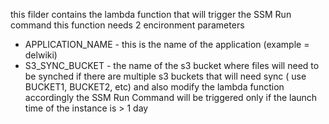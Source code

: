 this filder contains the lambda function that will trigger the SSM Run command
this function needs 2 encironment parameters
  - APPLICATION_NAME -  this is the name of the application (example = delwiki)
  - S3_SYNC_BUCKET - the name of the s3 bucket where files will need to be synched
  if there are multiple s3 buckets that will need sync ( use BUCKET1, BUCKET2, etc) and also modify the lambda function accordingly
the SSM Run Command will be triggered only if the launch time of the instance is > 1 day
